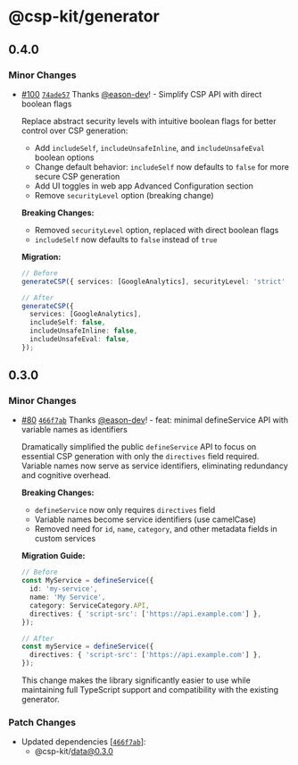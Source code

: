 # @csp-kit/generator

## 0.4.0

### Minor Changes

- [#100](https://github.com/eason-dev/csp-kit/pull/100) [`74ade57`](https://github.com/eason-dev/csp-kit/commit/74ade573a16f807d7303473e4876352d4494abb0) Thanks [@eason-dev](https://github.com/eason-dev)! - Simplify CSP API with direct boolean flags

  Replace abstract security levels with intuitive boolean flags for better control over CSP generation:
  - Add `includeSelf`, `includeUnsafeInline`, and `includeUnsafeEval` boolean options
  - Change default behavior: `includeSelf` now defaults to `false` for more secure CSP generation
  - Add UI toggles in web app Advanced Configuration section
  - Remove `securityLevel` option (breaking change)

  **Breaking Changes:**
  - Removed `securityLevel` option, replaced with direct boolean flags
  - `includeSelf` now defaults to `false` instead of `true`

  **Migration:**

  ```typescript
  // Before
  generateCSP({ services: [GoogleAnalytics], securityLevel: 'strict' });

  // After
  generateCSP({
    services: [GoogleAnalytics],
    includeSelf: false,
    includeUnsafeInline: false,
    includeUnsafeEval: false,
  });
  ```

## 0.3.0

### Minor Changes

- [#80](https://github.com/eason-dev/csp-kit/pull/80) [`466f7ab`](https://github.com/eason-dev/csp-kit/commit/466f7abe21ecbea122deb960a76c9da0ed2de64e) Thanks [@eason-dev](https://github.com/eason-dev)! - feat: minimal defineService API with variable names as identifiers

  Dramatically simplified the public `defineService` API to focus on essential CSP generation with only the `directives` field required. Variable names now serve as service identifiers, eliminating redundancy and cognitive overhead.

  **Breaking Changes:**
  - `defineService` now only requires `directives` field
  - Variable names become service identifiers (use camelCase)
  - Removed need for `id`, `name`, `category`, and other metadata fields in custom services

  **Migration Guide:**

  ```typescript
  // Before
  const MyService = defineService({
    id: 'my-service',
    name: 'My Service',
    category: ServiceCategory.API,
    directives: { 'script-src': ['https://api.example.com'] },
  });

  // After
  const myService = defineService({
    directives: { 'script-src': ['https://api.example.com'] },
  });
  ```

  This change makes the library significantly easier to use while maintaining full TypeScript support and compatibility with the existing generator.

### Patch Changes

- Updated dependencies [[`466f7ab`](https://github.com/eason-dev/csp-kit/commit/466f7abe21ecbea122deb960a76c9da0ed2de64e)]:
  - @csp-kit/data@0.3.0
